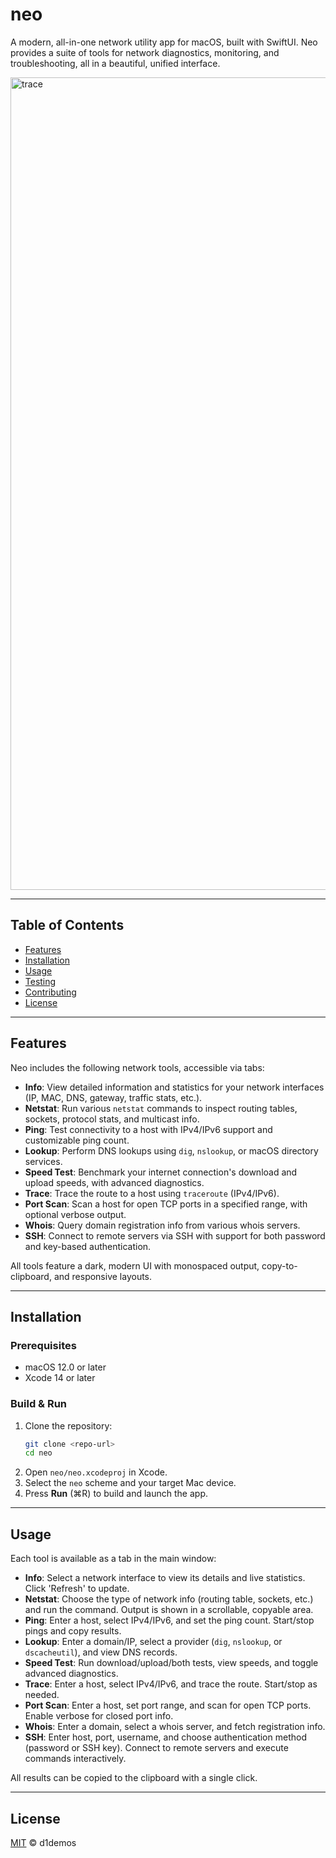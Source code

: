 # neo

A modern, all-in-one network utility app for macOS, built with SwiftUI. Neo provides a suite of tools for network diagnostics, monitoring, and troubleshooting, all in a beautiful, unified interface.

<img width="2024" height="1300" alt="trace" src="https://github.com/user-attachments/assets/a76f9c21-ccf6-4548-9833-67cf2515175d" />

---

## Table of Contents
- [Features](#features)
- [Installation](#installation)
- [Usage](#usage)
- [Testing](#testing)
- [Contributing](#contributing)
- [License](#license)

---

## Features

Neo includes the following network tools, accessible via tabs:

- **Info**: View detailed information and statistics for your network interfaces (IP, MAC, DNS, gateway, traffic stats, etc.).
- **Netstat**: Run various `netstat` commands to inspect routing tables, sockets, protocol stats, and multicast info.
- **Ping**: Test connectivity to a host with IPv4/IPv6 support and customizable ping count.
- **Lookup**: Perform DNS lookups using `dig`, `nslookup`, or macOS directory services.
- **Speed Test**: Benchmark your internet connection's download and upload speeds, with advanced diagnostics.
- **Trace**: Trace the route to a host using `traceroute` (IPv4/IPv6).
- **Port Scan**: Scan a host for open TCP ports in a specified range, with optional verbose output.
- **Whois**: Query domain registration info from various whois servers.
- **SSH**: Connect to remote servers via SSH with support for both password and key-based authentication.

All tools feature a dark, modern UI with monospaced output, copy-to-clipboard, and responsive layouts.

---

## Installation

### Prerequisites
- macOS 12.0 or later
- Xcode 14 or later

### Build & Run
1. Clone the repository:
   ```sh
   git clone <repo-url>
   cd neo
   ```
2. Open `neo/neo.xcodeproj` in Xcode.
3. Select the `neo` scheme and your target Mac device.
4. Press **Run** (⌘R) to build and launch the app.

---

## Usage

Each tool is available as a tab in the main window:

- **Info**: Select a network interface to view its details and live statistics. Click 'Refresh' to update.
- **Netstat**: Choose the type of network info (routing table, sockets, etc.) and run the command. Output is shown in a scrollable, copyable area.
- **Ping**: Enter a host, select IPv4/IPv6, and set the ping count. Start/stop pings and copy results.
- **Lookup**: Enter a domain/IP, select a provider (`dig`, `nslookup`, or `dscacheutil`), and view DNS records.
- **Speed Test**: Run download/upload/both tests, view speeds, and toggle advanced diagnostics.
- **Trace**: Enter a host, select IPv4/IPv6, and trace the route. Start/stop as needed.
- **Port Scan**: Enter a host, set port range, and scan for open TCP ports. Enable verbose for closed port info.
- **Whois**: Enter a domain, select a whois server, and fetch registration info.
- **SSH**: Enter host, port, username, and choose authentication method (password or SSH key). Connect to remote servers and execute commands interactively.

All results can be copied to the clipboard with a single click.

---

## License

[MIT](LICENSE) © d1demos
